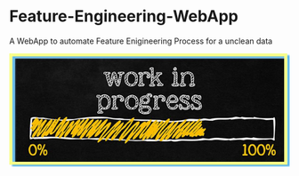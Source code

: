 # Feature-Engineering-WebApp
A WebApp to automate Feature Enigineering Process for a unclean data

![](https://github.com/everydaycodings/Feature-Engineering-WebApp/blob/master/presentation/progress.jpg)